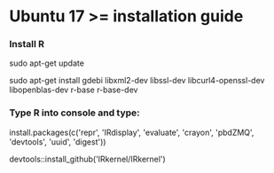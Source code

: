 # Ubuntu 17 >= installation guide

### Install R
sudo apt-get update

sudo apt-get install gdebi libxml2-dev libssl-dev libcurl4-openssl-dev libopenblas-dev r-base r-base-dev

### Type R into console and type: 

install.packages(c('repr', 'IRdisplay', 'evaluate', 'crayon', 'pbdZMQ', 'devtools', 'uuid', 'digest'))

devtools::install_github('IRkernel/IRkernel')
